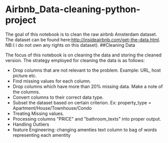 # Airbnb_Data-cleaning-python-project
The goal of this notebook is to clean the raw airbnb Amsterdam dataset. The dataset can be found here:http://insideairbnb.com/get-the-data.html.
NB:( i do not own any rights on this dataset).
##Cleaning Data


The focus of this notebook is on cleaning the data and storing the cleaned version.  The strategy employed for cleaning the data is as follows:
- Drop columns that are not relevant to the problem. Example: URL, host picture etc.
- Find missing values for each column.
- Drop columns which have more than 20% missing data. Make a note of the columns.
- Convert columns to their correct data type.
- Subset the dataset based on certain criterion. Ex: property_type = Apartment/House/Townhouse/Condo
- Treating Missing values.
- Processing columns "PRICE" and "bathroom_texts" into proper output.
- Handling Outliers
- feature Engineering: changing amenties text column to bag of words representing each amentity

